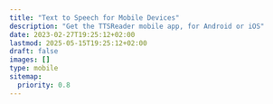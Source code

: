 ```yaml
---
title: "Text to Speech for Mobile Devices"
description: "Get the TTSReader mobile app, for Android or iOS"
date: 2023-02-27T19:25:12+02:00
lastmod: 2025-05-15T19:25:12+02:00
draft: false
images: []
type: mobile
sitemap:
  priority: 0.8
---
```



